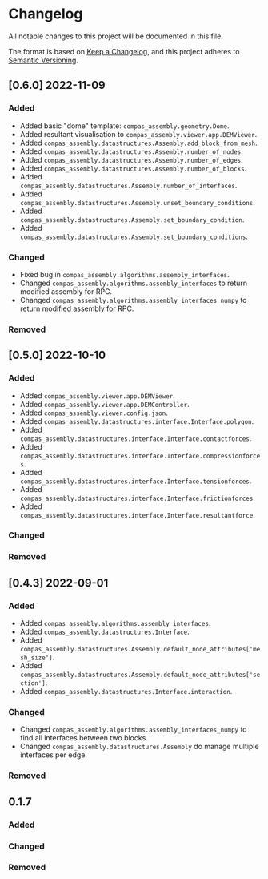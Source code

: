 # Changelog

All notable changes to this project will be documented in this file.

The format is based on [Keep a Changelog](https://keepachangelog.com/en/1.0.0/),
and this project adheres to [Semantic Versioning](https://semver.org/spec/v2.0.0.html).

## [0.6.0] 2022-11-09

### Added

* Added basic "dome" template: `compas_assembly.geometry.Dome`.
* Added resultant visualisation to `compas_assembly.viewer.app.DEMViewer`.
* Added `compas_assembly.datastructures.Assembly.add_block_from_mesh`.
* Added `compas_assembly.datastructures.Assembly.number_of_nodes`.
* Added `compas_assembly.datastructures.Assembly.number_of_edges`.
* Added `compas_assembly.datastructures.Assembly.number_of_blocks`.
* Added `compas_assembly.datastructures.Assembly.number_of_interfaces`.
* Added `compas_assembly.datastructures.Assembly.unset_boundary_conditions`.
* Added `compas_assembly.datastructures.Assembly.set_boundary_condition`.
* Added `compas_assembly.datastructures.Assembly.set_boundary_conditions`.

### Changed

* Fixed bug in `compas_assembly.algorithms.assembly_interfaces`.
* Changed `compas_assembly.algorithms.assembly_interfaces` to return modified assembly for RPC.
* Changed `compas_assembly.algorithms.assembly_interfaces_numpy` to return modified assembly for RPC.

### Removed


## [0.5.0] 2022-10-10

### Added

* Added `compas_assembly.viewer.app.DEMViewer`.
* Added `compas_assembly.viewer.app.DEMController`.
* Added `compas_assembly.viewer.config.json`.
* Added `compas_assembly.datastructures.interface.Interface.polygon`.
* Added `compas_assembly.datastructures.interface.Interface.contactforces`.
* Added `compas_assembly.datastructures.interface.Interface.compressionforces`.
* Added `compas_assembly.datastructures.interface.Interface.tensionforces`.
* Added `compas_assembly.datastructures.interface.Interface.frictionforces`.
* Added `compas_assembly.datastructures.interface.Interface.resultantforce`.

### Changed

### Removed


## [0.4.3] 2022-09-01

### Added

* Added `compas_assembly.algorithms.assembly_interfaces`.
* Added `compas_assembly.datastructures.Interface`.
* Added `compas_assembly.datastructures.Assembly.default_node_attributes['mesh_size']`.
* Added `compas_assembly.datastructures.Assembly.default_node_attributes['section']`.
* Added `compas_assembly.datastructures.Interface.interaction`.

### Changed

* Changed `compas_assembly.algorithms.assembly_interfaces_numpy` to find all interfaces between two blocks.
* Changed `compas_assembly.datastructures.Assembly` do manage multiple interfaces per edge.

### Removed

## 0.1.7

### Added

### Changed

### Removed
